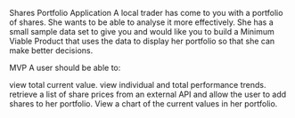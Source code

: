 Shares Portfolio Application
A local trader has come to you with a portfolio of shares. She wants to be able to analyse it more effectively. She has a small sample data set to give you and would like you to build a Minimum Viable Product that uses the data to display her portfolio so that she can make better decisions.

MVP
A user should be able to:

view total current value.
view individual and total performance trends.
retrieve a list of share prices from an external API and allow the user to add shares to her portfolio.
View a chart of the current values in her portfolio.
